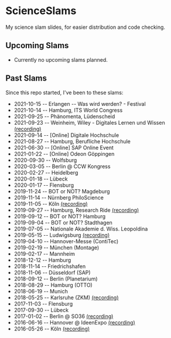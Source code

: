 # ScienceSlams
My science slam slides, for easier distribution and code checking.

## Upcoming Slams

- Currently no upcoming slams planned.

## Past Slams

Since this repo started, I've been to these slams:

- 2021-10-15 -- Erlangen -- Was wird werden? - Festival
- 2021-10-14 -- Hamburg, ITS World Congress
- 2021-09-25 -- Phänomenta, Lüdenscheid
- 2021-09-23 -- Weinheim, Wiley - Digitales Lernen und Wissen [(recording)](https://www.youtube.com/watch?v=ufPupYeNDVo&t=2755s)
- 2021-09-14 -- [Online] Digitale Hochschule
- 2021-08-27 -- Hamburg, Berufliche Hochschule
- 2021-06-30 -- [Online] SAP Online Event
- 2021-01-22 -- [Online] Odeon Göppingen
- 2020-09-30 -- Wolfsburg
- 2020-03-05 -- Berlin @ CCW Kongress
- 2020-02-27 -- Heidelberg
- 2020-01-18 -- Lübeck
- 2020-01-17 -- Flensburg
- 2019-11-24 -- BOT or NOT? Magdeburg
- 2019-11-14 -- Nürnberg PhiloScience
- 2019-11-05 -- Köln [(recording)](https://www.youtube.com/watch?v=hgM_bdWMMU0)
- 2019-09-27 -- Hamburg, Research Ride [(recording)](https://www.youtube.com/watch?v=OyB89jD7y1w)
- 2019-09-12 -- BOT or NOT? Hamburg
- 2019-09-04 -- BOT or NOT? Stadthagen
- 2019-07-05 -- Nationale Akademie d. Wiss. Leopoldina
- 2019-05-15 -- Ludwigsburg [(recording)](https://www.youtube.com/watch?v=wKlmzfNl5fY)
- 2019-04-10 -- Hannover-Messe (ContiTec)
- 2019-02-19 -- München (Montage)
- 2019-02-17 -- Mannheim
- 2018-12-12 -- Hamburg
- 2018-11-14 -- Friedrichshafen
- 2018-11-06 -- Düsseldorf (SAP)
- 2018-09-12 -- Berlin (Planetarium)
- 2018-08-29 -- Hamburg (OTTO)
- 2018-06-19 -- Munich
- 2018-05-25 -- Karlsruhe (ZKM) [(recording)](https://www.youtube.com/watch?v=C-IbnYX5dYg)
- 2017-11-03 -- Flensburg
- 2017-09-30 -- Lübeck
- 2017-01-02 -- Berlin @ SO36 [(recording)](https://www.youtube.com/watch?v=u8-h38yf7H0)
- 2016-06-16 -- Hannover @ IdeenExpo [(recording)](https://www.youtube.com/watch?v=rs0Nmi5Ffk4) 
- 2016-05-26 -- Köln [(recording)](https://www.youtube.com/watch?v=7BZLeRFtGU4)
